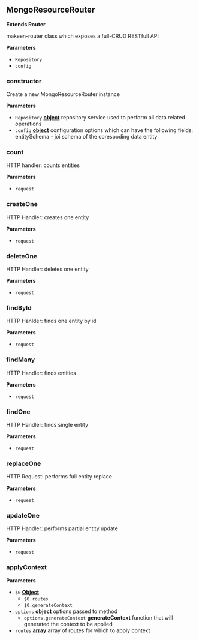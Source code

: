 <!-- Generated by documentation.js. Update this documentation by updating the source code. -->

## MongoResourceRouter

**Extends Router**

makeen-router class which exposes a full-CRUD RESTfull API

**Parameters**

-   `Repository`  
-   `config`  

### constructor

Create a new MongoResourceRouter instance

**Parameters**

-   `Repository` **[object](https://developer.mozilla.org/en-US/docs/Web/JavaScript/Reference/Global_Objects/Object)** repository service used to perform all data related operations
-   `config` **[object](https://developer.mozilla.org/en-US/docs/Web/JavaScript/Reference/Global_Objects/Object)** configuration options which can have the following fields:
    entitySchema - joi schema of the corespoding data entity

### count

HTTP handler: counts entities

**Parameters**

-   `request`  

### createOne

HTTP Handler: creates one entity

**Parameters**

-   `request`  

### deleteOne

HTTP Handler: deletes one entity

**Parameters**

-   `request`  

### findById

HTTP Hanlder: finds one entity by id

**Parameters**

-   `request`  

### findMany

HTTP Handler: finds entities

**Parameters**

-   `request`  

### findOne

HTTP Handler: finds single entity

**Parameters**

-   `request`  

### replaceOne

HTTP Request: performs full entity replace

**Parameters**

-   `request`  

### updateOne

HTTP Handler: performs partial entity update

**Parameters**

-   `request`  

### applyContext

**Parameters**

-   `$0` **[Object](https://developer.mozilla.org/en-US/docs/Web/JavaScript/Reference/Global_Objects/Object)** 
    -   `$0.routes`  
    -   `$0.generateContext`  
-   `options` **[object](https://developer.mozilla.org/en-US/docs/Web/JavaScript/Reference/Global_Objects/Object)** options passed to method
    -   `options.generateContext` **generateContext** function that will generated the context to be applied
-   `routes` **[array](https://developer.mozilla.org/en-US/docs/Web/JavaScript/Reference/Global_Objects/Array)** array of routes for which to apply context
